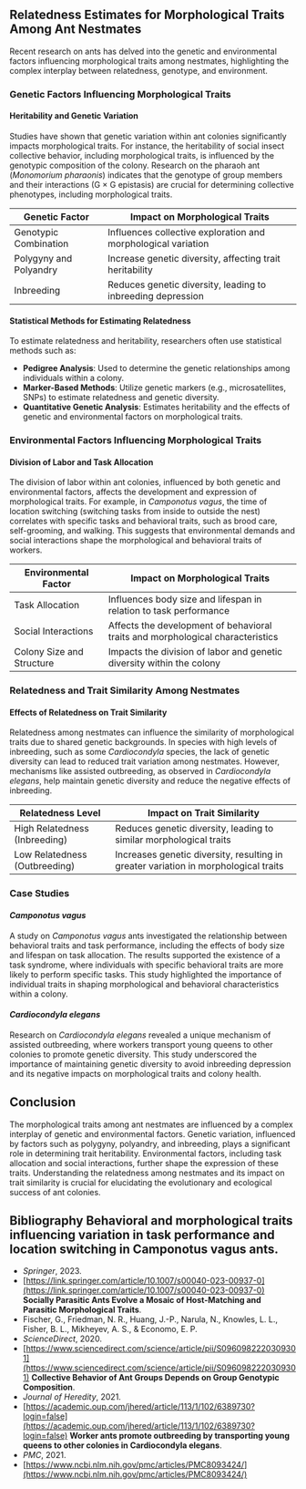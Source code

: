 ## Relatedness Estimates for Morphological Traits Among Ant Nestmates

Recent research on ants has delved into the genetic and environmental factors influencing morphological traits among nestmates, highlighting the complex interplay between relatedness, genotype, and environment.

### Genetic Factors Influencing Morphological Traits

#### Heritability and Genetic Variation
Studies have shown that genetic variation within ant colonies significantly impacts morphological traits. For instance, the heritability of social insect collective behavior, including morphological traits, is influenced by the genotypic composition of the colony. Research on the pharaoh ant (*Monomorium pharaonis*) indicates that the genotype of group members and their interactions (G × G epistasis) are crucial for determining collective phenotypes, including morphological traits.

| **Genetic Factor** | **Impact on Morphological Traits** |
|--------------------|--------------------------------------|
| Genotypic Combination | Influences collective exploration and morphological variation |
| Polygyny and Polyandry | Increase genetic diversity, affecting trait heritability |
| Inbreeding | Reduces genetic diversity, leading to inbreeding depression |

#### Statistical Methods for Estimating Relatedness
To estimate relatedness and heritability, researchers often use statistical methods such as:

- **Pedigree Analysis**: Used to determine the genetic relationships among individuals within a colony.
- **Marker-Based Methods**: Utilize genetic markers (e.g., microsatellites, SNPs) to estimate relatedness and genetic diversity.
- **Quantitative Genetic Analysis**: Estimates heritability and the effects of genetic and environmental factors on morphological traits.

### Environmental Factors Influencing Morphological Traits

#### Division of Labor and Task Allocation
The division of labor within ant colonies, influenced by both genetic and environmental factors, affects the development and expression of morphological traits. For example, in *Camponotus vagus*, the time of location switching (switching tasks from inside to outside the nest) correlates with specific tasks and behavioral traits, such as brood care, self-grooming, and walking. This suggests that environmental demands and social interactions shape the morphological and behavioral traits of workers.

| **Environmental Factor** | **Impact on Morphological Traits** |
|-------------------------|--------------------------------------|
| Task Allocation | Influences body size and lifespan in relation to task performance |
| Social Interactions | Affects the development of behavioral traits and morphological characteristics |
| Colony Size and Structure | Impacts the division of labor and genetic diversity within the colony |

### Relatedness and Trait Similarity Among Nestmates

#### Effects of Relatedness on Trait Similarity
Relatedness among nestmates can influence the similarity of morphological traits due to shared genetic backgrounds. In species with high levels of inbreeding, such as some *Cardiocondyla* species, the lack of genetic diversity can lead to reduced trait variation among nestmates. However, mechanisms like assisted outbreeding, as observed in *Cardiocondyla elegans*, help maintain genetic diversity and reduce the negative effects of inbreeding.

| **Relatedness Level** | **Impact on Trait Similarity** |
|----------------------|---------------------------------|
| High Relatedness (Inbreeding) | Reduces genetic diversity, leading to similar morphological traits |
| Low Relatedness (Outbreeding) | Increases genetic diversity, resulting in greater variation in morphological traits |

### Case Studies

#### *Camponotus vagus*
A study on *Camponotus vagus* ants investigated the relationship between behavioral traits and task performance, including the effects of body size and lifespan on task allocation. The results supported the existence of a task syndrome, where individuals with specific behavioral traits are more likely to perform specific tasks. This study highlighted the importance of individual traits in shaping morphological and behavioral characteristics within a colony.

#### *Cardiocondyla elegans*
Research on *Cardiocondyla elegans* revealed a unique mechanism of assisted outbreeding, where workers transport young queens to other colonies to promote genetic diversity. This study underscored the importance of maintaining genetic diversity to avoid inbreeding depression and its negative impacts on morphological traits and colony health.

## Conclusion

The morphological traits among ant nestmates are influenced by a complex interplay of genetic and environmental factors. Genetic variation, influenced by factors such as polygyny, polyandry, and inbreeding, plays a significant role in determining trait heritability. Environmental factors, including task allocation and social interactions, further shape the expression of these traits. Understanding the relatedness among nestmates and its impact on trait similarity is crucial for elucidating the evolutionary and ecological success of ant colonies.

## Bibliography **Behavioral and morphological traits influencing variation in task performance and location switching in Camponotus vagus ants**.
   - *Springer*, 2023.
   - [https://link.springer.com/article/10.1007/s00040-023-00937-0](https://link.springer.com/article/10.1007/s00040-023-00937-0) **Socially Parasitic Ants Evolve a Mosaic of Host-Matching and Parasitic Morphological Traits**.
   - Fischer, G., Friedman, N. R., Huang, J.-P., Narula, N., Knowles, L. L., Fisher, B. L., Mikheyev, A. S., & Economo, E. P.
   - *ScienceDirect*, 2020.
   - [https://www.sciencedirect.com/science/article/pii/S0960982220309301](https://www.sciencedirect.com/science/article/pii/S0960982220309301) **Collective Behavior of Ant Groups Depends on Group Genotypic Composition**.
   - *Journal of Heredity*, 2021.
   - [https://academic.oup.com/jhered/article/113/1/102/6389730?login=false](https://academic.oup.com/jhered/article/113/1/102/6389730?login=false) **Worker ants promote outbreeding by transporting young queens to other colonies in Cardiocondyla elegans**.
   - *PMC*, 2021.
   - [https://www.ncbi.nlm.nih.gov/pmc/articles/PMC8093424/](https://www.ncbi.nlm.nih.gov/pmc/articles/PMC8093424/)